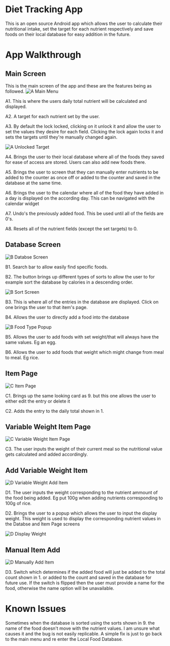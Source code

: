 # Diet Tracking App

This is an open source Android app which allows the user to calculate their nutritional intake, set the target for each nutrient respectively and save foods on their local database for easy addition in the future.   

# App Walkthrough

## Main Screen

This is the main screen of the app and these are the features being as followed. 
![A Main Menu](https://github.com/MichaelWoj/DietTrackingApp/assets/43684434/59daf680-7058-4782-adc2-3d3a5d36493c)


A1. This is where the users daily total nutrient will be calculated and displayed.

A2. A target for each nutrient set by the user.

A3. By default the lock locked, clicking on it unlock it and allow the user to set the values they desire for each field. Clicking the lock again locks it and sets the targets until they're manually changed again. 

![A Unlocked Target](https://github.com/MichaelWoj/DietTrackingApp/assets/43684434/612ab0ca-cc01-4006-8f25-1f5306ba5ff1)

A4. Brings the user to their local database where all of the foods they saved for ease of access are stored. Users can also add new foods there.

A5. Brings the user to screen that they can manually enter nutrients to be added to the counter as once off or added to the counter and saved in the database at the same time.

A6. Brings the user to the calendar where all of the food they have added in a day is displayed on the according day. This can be navigated with the calendar widget

A7. Undo's the previously added food. This be used until all of the fields are 0's.

A8. Resets all of the nutrient fields (except the set targets) to 0.

## Database Screen

![B Databse Screen](https://github.com/MichaelWoj/DietTrackingApp/assets/43684434/80a44ba2-ddae-4716-881b-5ee249e0879a)

B1. Search bar to allow easily find specific foods.

B2. The button brings up different types of sorts to allow the user to for example sort the database by calories in a descending order.

![B Sort Screen](https://github.com/MichaelWoj/DietTrackingApp/assets/43684434/08279c08-1923-4b3f-b34d-46dfc92af1a8)

B3. This is where all of the entries in the database are displayed. Click on one brings the user to that item's page.

B4. Allows the user to directly add a food into the database
    
![B Food Type Popup](https://github.com/MichaelWoj/DietTrackingApp/assets/43684434/aa7322db-6e8d-4447-af3e-bd39106463ac)

B5. Allows the user to add foods with set weight/that will always have the same values. Eg an egg.

B6. Allows the user to add foods that weight which might change from meal to meal. Eg rice.

## Item Page

![C Item Page](https://github.com/MichaelWoj/DietTrackingApp/assets/43684434/1deb70fe-f9ff-4bcf-90e4-0b7a7b639603)

C1. Brings up the same looking card as 9. but this one allows the user to either edit the entry or delete it

C2. Adds the entry to the daily total shown in 1.

## Variable Weight Item Page

![C Variable Weight Item Page](https://github.com/MichaelWoj/DietTrackingApp/assets/43684434/39c13dff-c574-467e-b2cf-a71884e3bc30)

C3. The user inputs the weight of their current meal so the nutritional value gets calculated and added accordingly.

## Add Variable Weight Item

![D Variable Weight Add Item](https://github.com/MichaelWoj/DietTrackingApp/assets/43684434/8057cca6-e9ff-410f-8678-2df34c52f056)

D1. The user inputs the weight corresponding to the nutrient ammount of the food being added. Eg put 100g when adding nutrients corresponding to 100g of rice.

D2. Brings the user to a popup which allows the user to input the display weight. This weight is used to display the corresponding nutrient values in the Databse and Item Page screens

![D Display Weight](https://github.com/MichaelWoj/DietTrackingApp/assets/43684434/2078d134-9313-4d75-abbf-8c714ac963b1)

## Manual Item Add

![D Manually Add Item](https://github.com/MichaelWoj/DietTrackingApp/assets/43684434/617505b8-47ee-4031-b1b5-5e5724e9a48a)

D3. Switch which determines if the added food will just be added to the total count shown in 1. or added to the count and saved in the database for future use. If the switch is flipped then the user must provide a name for the food, otherwise the name option will be unavailable.

# Known Issues

Sometimes when the database is sorted using the sorts shown in 9. the name of the food doesn't move with the nutrient values. I am unsure what causes it and the bug is not easily replicable. A simple fix is just to go back to the main menu and re enter the Local Food Database.

